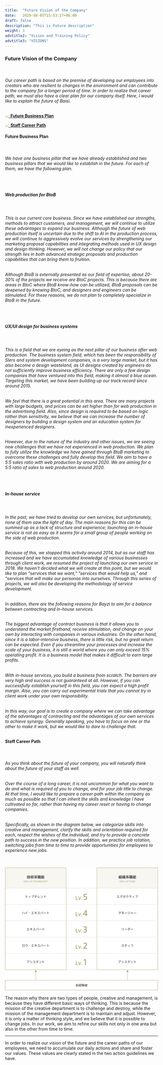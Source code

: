 ```yaml
---
title:  "Future Vision of the Company"
date:   2020-08-05T15:53:27+06:00
draft: false
description: "This is Future description"
weight: 3
advtitle2: "Vision and Training Policy"
advtitle3: "VISIONS"
---
```


### **Future Vision of the Company**
&nbsp;
###### Our career path is based on the premise of developing our employees into creators who are resilient to changes in the environment and can contribute to the company for a longer period of time. In order to realize that career path, we must also have a clear plan for our company itself. Here, I would like to explain the future of Baisi.

![Image Not available](../../ico_arw_page_anchor.gif)[**&nbsp; Future Business Plan**](#future-business-plan)

![Image Not Available](../../ico_arw_page_anchor.gif)[**&nbsp; Staff Career Path**](#staff-career-path)

#### **Future Business Plan**
&nbsp;
###### We have one business pillar that we have already established and two business pillars that we would like to establish in the future. For each of them, we have the following plan.
&nbsp;

##### **Web production for BtoB**
&nbsp;
###### This is our current core business. Since we have established our strengths, methods to attract customers, and management, we will continue to utilize these advantages to expand our business. Although the future of web production itself is uncertain due to the shift to AI in the production process, we will continue to aggressively evolve our services by strengthening our marketing proposal capabilities and integrating methods used in UX design and design thinking. However, we will not change our policy that our strength lies in both advanced strategic proposals and production capabilities that can bring them to fruition.
###### Although BtoB is externally presented as our field of expertise, about 20-30% of the projects we receive are BtoC projects. This is because there are areas in BtoC where BtoB know-how can be utilized, BtoB proposals can be deepened by knowing BtoC, and designers and engineers can be stimulated. For these reasons, we do not plan to completely specialize in BtoB in the future.
&nbsp;

##### **UX/UI design for business systems**
&nbsp;
###### This is a field that we are eyeing as the next pillar of our business after web production. The business system field, which has been the responsibility of SIers and system development companies, is a very large market, but it has also become a design wasteland, as UI designs created by engineers do not sufficiently improve business efficiency. There are only a few design companies that have ventured into this field, making it almost a blue ocean. Targeting this market, we have been building up our track record since around 2015.
###### We feel that there is a great potential in this area. There are many projects with large budgets, and prices can be set higher than for web production in the advertising field. Also, since design is required to be based on logic rather than sensitivity, we believe that we can increase the number of designers by building a design system and an education system for inexperienced designers.
###### However, due to the nature of the industry and other issues, we are seeing new challenges that we have not experienced in web production. We plan to fully utilize the knowledge we have gained through BtoB marketing to overcome these challenges and fully develop this field. We aim to have a 5:5 sales ratio with web production by around 2020. We are aiming for a 5:5 ratio of sales to web production around 2020.
&nbsp;

##### **In-house service**
&nbsp;
###### In the past, we have tried to develop our own services, but unfortunately, none of them saw the light of day. The main reasons for this can be summed up as a lack of structure and experience; launching an in-house service is not as easy as it seems for a small group of people working on the side of web production.
###### Because of this, we stopped this activity around 2014, but as our staff has increased and we have accumulated knowledge of various businesses through client work, we resumed the project of launching our own service in 2018. We haven't decided what we will create at this point, but we would like to plan "services that we want," "services that would help us," and "services that will make our personas into ourselves. Through this series of projects, we will also be developing the methodology of service development.
###### In addition, there are the following reasons for Bayzi to aim for a balance between contracting and in-house services.
###### The biggest advantage of contract business is that it allows you to understand the market firsthand, receive stimulation, and change on your own by interacting with companies in various industries. On the other hand, since it is a labor-intensive business, there is little risk, but no great return can be expected. Even if you streamline your processes and increase the scale of your business, it is still a world where you can only exceed 15% operating profit. It is a business model that makes it difficult to earn large profits.
###### With in-house services, you build a business from scratch. The barriers are very high and success is not guaranteed at all. However, if you can successfully establish yourself in this field, you can expect a high profit margin. Also, you can carry out experimental trials that you cannot try in client work under your own responsibility.
###### In this way, our goal is to create a company where we can take advantage of the advantages of contracting and the advantages of our own services to achieve synergy. Generally speaking, you have to focus on one or the other to make it work, but we would like to dare to challenge that.

#### **Staff Career Path**
&nbsp;
###### As you think about the future of your company, you will naturally think about the future of your staff as well.
###### Over the course of a long career, it is not uncommon for what you want to do and what is required of you to change, and for your job title to change. At that time, I would like to prepare a career path within the company as much as possible so that I can inherit the skills and knowledge I have cultivated so far, rather than having my career reset or having to change companies.
###### Specifically, as shown in the diagram below, we categorize skills into creative and management, clarify the skills and orientation required for each, respect the wishes of the individual, and try to provide a concrete path to success in the new position. In addition, we practice job rotation, switching jobs from time to time to provide opportunities for employees to experience new jobs.
&nbsp;
![Image Not Available](../img_future_02.svg)

The reason why there are two types of people, creative and management, is because they have different basic ways of thinking. This is because the mission of the creative department is to challenge and destroy, while the mission of the management department is to maintain and adjust. However, it is only a matter of thinking style, and we believe that it is possible to change jobs. In our work, we aim to refine our skills not only in one area but also in the other from time to time.
&nbsp;

---
In order to realize our vision of the future and the career paths of our employees, we need to accumulate our daily actions and share and foster our values. These values are clearly stated in the two action guidelines we have.